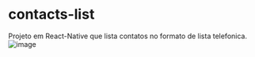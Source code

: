 # contacts-list
Projeto em React-Native que lista contatos no formato de lista telefonica.
![image](https://user-images.githubusercontent.com/12215747/123556067-9e24aa00-d75f-11eb-9b38-dd92d19db002.png)
